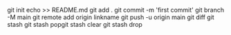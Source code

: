 git init
echo >> README.md
git add .
git commit -m 'first commit'
git branch -M main
git remote add origin linkname
git push -u origin main
git diff
git stash
git stash popgit stash clear
git stash drop